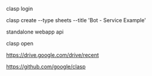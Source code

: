 clasp login

clasp create --type sheets --title 'Bot - Service Example'

standalone
webapp
api

clasp open

https://drive.google.com/drive/recent


https://github.com/google/clasp

